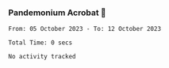 ### Pandemonium Acrobat 🤸

<!--START_SECTION:waka-->

```all_time
From: 05 October 2023 - To: 12 October 2023

Total Time: 0 secs

No activity tracked
```

<!--END_SECTION:waka-->
